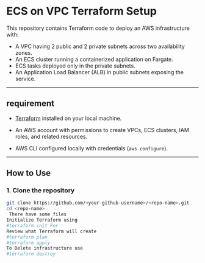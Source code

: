# ECS on VPC Terraform Setup

This repository contains Terraform code to deploy an AWS infrastructure with:

- A VPC having 2 public and 2 private subnets across two availability zones.
- An ECS cluster running a containerized application on Fargate.
- ECS tasks deployed only in the private subnets.
- An Application Load Balancer (ALB) in public subnets exposing the service.

---

## requirement 

- [Terraform](https://www.terraform.io/downloads) installed on your local machine. 

- An AWS account with permissions to create VPCs, ECS clusters, IAM roles, and related resources.
- AWS CLI configured locally with credentials (`aws configure`).

---

## How to Use

### 1. Clone the repository

```bash
git clone https://github.com/<your-github-username>/<repo-name>.git
cd <repo-name>
 There have some files
Initialize Terraform using
#terraform init For
Review what Terraform will create
#terraform plan
#terraform apply
To Delete infrastructure use
#terraform destroy


